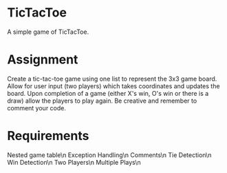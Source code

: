 # TicTacToe
A simple game of TicTacToe.

# Assignment
Create a tic-tac-toe game using one list to represent the 3x3 game board. Allow for user input (two players) which takes coordinates and updates the board. Upon completion of a game (either X's win, O's win or there is a draw) allow the players to play again. Be creative and remember to comment your code.

# Requirements
Nested game table\n
Exception Handling\n
Comments\n
Tie Detection\n
Win Detection\n
Two Players\n
Multiple Plays\n
